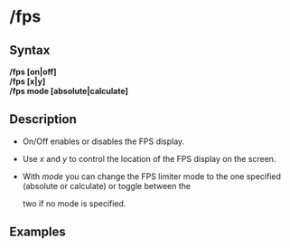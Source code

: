 # /fps

## Syntax

**/fps [on\|off]**  
**/fps [x\|y]**  
**/fps mode [absolute\|calculate]**

## Description

* On/Off enables or disables the FPS display.
* Use _x_ and _y_ to control the location of the FPS display on the screen.
* With _mode_ you can change the FPS limiter mode to the one specified (absolute or calculate) or toggle between the

  two if no mode is specified.

## Examples
